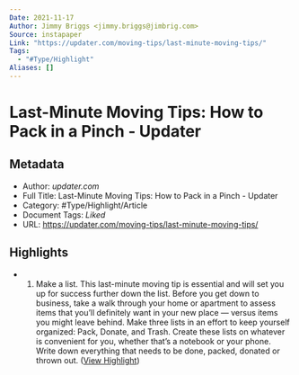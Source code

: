```yaml
---
Date: 2021-11-17
Author: Jimmy Briggs <jimmy.briggs@jimbrig.com>
Source: instapaper
Link: "https://updater.com/moving-tips/last-minute-moving-tips/"
Tags:
  - "#Type/Highlight"
Aliases: []
---
```


# Last-Minute Moving Tips: How to Pack in a Pinch - Updater

## Metadata

* Author: *updater.com*
* Full Title: Last-Minute Moving Tips: How to Pack in a Pinch - Updater
* Category: #Type/Highlight/Article
* Document Tags: *Liked* 
* URL: https://updater.com/moving-tips/last-minute-moving-tips/

## Highlights

* 
  1. Make a list.
     This last-minute moving tip is essential and will set you up for success further down the list. Before you get down to business, take a walk through your home or apartment to assess items that you’ll definitely want in your new place — versus items you might leave behind. Make three lists in an effort to keep yourself organized: Pack, Donate, and Trash. Create these lists on whatever is convenient for you, whether that’s a notebook or your phone. Write down everything that needs to be done, packed, donated or thrown out. ([View Highlight](https://instapaper.com/read/1425715172/16843605))
